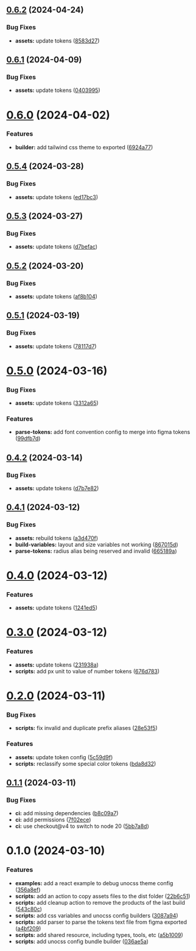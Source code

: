 ## [0.6.2](https://github.com/teiron-1604/fn-theme/compare/v0.6.1...v0.6.2) (2024-04-24)


### Bug Fixes

* **assets:** update tokens ([8583d27](https://github.com/teiron-1604/fn-theme/commit/8583d276509eb0d8c93a60a530710604e18bedb5))

## [0.6.1](https://github.com/teiron-1604/fn-theme/compare/v0.6.0...v0.6.1) (2024-04-09)


### Bug Fixes

* **assets:** update tokens ([0403995](https://github.com/teiron-1604/fn-theme/commit/0403995939dde741b892452577b4f5b4ff521b69))

# [0.6.0](https://github.com/teiron-1604/fn-theme/compare/v0.5.4...v0.6.0) (2024-04-02)


### Features

* **builder:** add tailwind css theme to exported ([6924a77](https://github.com/teiron-1604/fn-theme/commit/6924a7773a2532ae753a22a9b0a5b517d010d605))

## [0.5.4](https://github.com/teiron-1604/fn-theme/compare/v0.5.3...v0.5.4) (2024-03-28)


### Bug Fixes

* **assets:** update tokens ([ed17bc3](https://github.com/teiron-1604/fn-theme/commit/ed17bc3c959dc308ac4768a85345720868932d70))

## [0.5.3](https://github.com/teiron-1604/fn-theme/compare/v0.5.2...v0.5.3) (2024-03-27)


### Bug Fixes

* **assets:** update tokens ([d7befac](https://github.com/teiron-1604/fn-theme/commit/d7beface94df7505673fbc3f425a369984c0b436))

## [0.5.2](https://github.com/teiron-1604/fn-theme/compare/v0.5.1...v0.5.2) (2024-03-20)


### Bug Fixes

* **assets:** update tokens ([af8b104](https://github.com/teiron-1604/fn-theme/commit/af8b10488600415e0fa2ff452be8ba936cbaa6b2))

## [0.5.1](https://github.com/teiron-1604/fn-theme/compare/v0.5.0...v0.5.1) (2024-03-19)


### Bug Fixes

* **assets:** update tokens ([78117d7](https://github.com/teiron-1604/fn-theme/commit/78117d764471735c2f1ec11d43a760bf145f7306))

# [0.5.0](https://github.com/teiron-1604/fn-theme/compare/v0.4.2...v0.5.0) (2024-03-16)


### Bug Fixes

* **assets:** update tokens ([3312a65](https://github.com/teiron-1604/fn-theme/commit/3312a655ee1db78ca247799b0b97830275c31bac))


### Features

* **parse-tokens:** add font convention config to merge into figma tokens ([99dfb7d](https://github.com/teiron-1604/fn-theme/commit/99dfb7d35d4db7f2f793c0a594e8bcc0d7556e52))

## [0.4.2](https://github.com/teiron-1604/fn-theme/compare/v0.4.1...v0.4.2) (2024-03-14)


### Bug Fixes

* **assets:** update tokens ([d7b7e82](https://github.com/teiron-1604/fn-theme/commit/d7b7e820972214746300901204d4f35e16ef0598))

## [0.4.1](https://github.com/teiron-1604/fn-theme/compare/v0.4.0...v0.4.1) (2024-03-12)


### Bug Fixes

* **assets:** rebuild tokens ([a3d470f](https://github.com/teiron-1604/fn-theme/commit/a3d470fb48815455efb3b933e9e04fb02cfb08de))
* **build-variables:** layout and size variables not working ([867015d](https://github.com/teiron-1604/fn-theme/commit/867015d884bf2638c95be4bcac01ed70c2fe62d0))
* **parse-tokens:** radius alias being reserved and invalid ([665189a](https://github.com/teiron-1604/fn-theme/commit/665189ab96c8c577d340052238b1d8fc573abc28))

# [0.4.0](https://github.com/teiron-1604/fn-theme/compare/v0.3.0...v0.4.0) (2024-03-12)


### Features

* **assets:** update tokens ([1241ed5](https://github.com/teiron-1604/fn-theme/commit/1241ed58b6eaebe45b4f7b2e4c76fac57160ad27))

# [0.3.0](https://github.com/teiron-1604/fn-theme/compare/v0.2.0...v0.3.0) (2024-03-12)


### Features

* **assets:** update tokens ([231938a](https://github.com/teiron-1604/fn-theme/commit/231938a118b336347e2b4a8e06796116dcca0260))
* **scripts:** add px unit to value of number tokens ([676d783](https://github.com/teiron-1604/fn-theme/commit/676d78359975fb6b1c88ec5470c9a31cbc861516))

# [0.2.0](https://github.com/teiron-1604/fn-theme/compare/v0.1.1...v0.2.0) (2024-03-11)


### Bug Fixes

* **scripts:** fix invalid and duplicate prefix aliases ([28e53f5](https://github.com/teiron-1604/fn-theme/commit/28e53f55e25da54029d2be13c68b5b33cd04f676))


### Features

* **assets:** update token config ([5c59d9f](https://github.com/teiron-1604/fn-theme/commit/5c59d9f6fb2d71f974896938d51bae30f708d474))
* **scripts:** reclassify some special color tokens ([bda8d32](https://github.com/teiron-1604/fn-theme/commit/bda8d32e8ad0fe0e0d6e7c751ef2de8bc522623e))

## [0.1.1](https://github.com/teiron-1604/fn-theme/compare/v0.1.0...v0.1.1) (2024-03-11)


### Bug Fixes

* **ci:** add missing dependencies ([b8c09a7](https://github.com/teiron-1604/fn-theme/commit/b8c09a79ba96b3e978dfae451fe03cb57c9d5359))
* **ci:** add permissions ([7f02ece](https://github.com/teiron-1604/fn-theme/commit/7f02ece46932dd1bc3de53581f0ffd2676816073))
* **ci:** use checkout@v4 to switch to node 20 ([5bb7a8d](https://github.com/teiron-1604/fn-theme/commit/5bb7a8dd6b5f948e9878cd779a02b29bba169979))

# 0.1.0 (2024-03-10)


### Features

* **examples:** add a react example to debug unocss theme config ([356a8ef](https://github.com/teiron-1604/fn-theme/commit/356a8effa82522ec106d1bb2137cad0a39ce9aa1))
* **scripts:** add an action to copy assets files to the dist folder ([22b6c51](https://github.com/teiron-1604/fn-theme/commit/22b6c51c4b7bf865980dff5694fe3149f281c85c))
* **scripts:** add cleanup action to remove the products of the last build ([543c80c](https://github.com/teiron-1604/fn-theme/commit/543c80c116915bbcf74948a01d5cfac8004df7de))
* **scripts:** add css variables and unocss config builders ([3087a94](https://github.com/teiron-1604/fn-theme/commit/3087a9400eb05304d0a3b8c9c5de99774913bf32))
* **scripts:** add parser to parse the tokens text file from figma exported ([a4bf209](https://github.com/teiron-1604/fn-theme/commit/a4bf20987b98e8f0b5bba27fcc7cae68663ab3c0))
* **scripts:** add shared resource, including types, tools, etc ([a5b1009](https://github.com/teiron-1604/fn-theme/commit/a5b10094f02ad0778525fd0839dfec84ad6f6429))
* **scripts:** add unocss config bundle builder ([036ae5a](https://github.com/teiron-1604/fn-theme/commit/036ae5a2db3c62158fa128f393ff6b2e4a7fc6d9))
